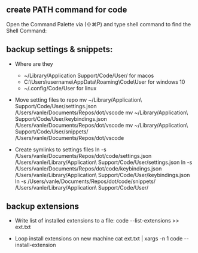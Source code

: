 ## create PATH command for code
Open the Command Palette via (⇧⌘P) and type shell command to find the Shell Command:

## backup settings & snippets:

- Where are they
    - ~/Library/Application Support/Code/User/          for macos
    - C:\Users\username\AppData\Roaming\Code\User       for windows 10
    - ~/.config/Code/User                               for linux

- Move setting files to repo
mv ~/Library/Application\ Support/Code/User/settings.json /Users/vanle/Documents/Repos/dot/vscode
mv ~/Library/Application\ Support/Code/User/keybindings.json /Users/vanle/Documents/Repos/dot/vscode
mv ~/Library/Application\ Support/Code/User/snippets/ /Users/vanle/Documents/Repos/dot/vscode

- Create symlinks to settings files
ln -s /Users/vanle/Documents/Repos/dot/code/settings.json /Users/vanle/Library/Application\ Support/Code/User/settings.json
ln -s /Users/vanle/Documents/Repos/dot/code/keybindings.json /Users/vanle/Library/Application\ Support/Code/User/keybindings.json
ln -s /Users/vanle/Documents/Repos/dot/code/snippets/ /Users/vanle/Library/Application\ Support/Code/User/

## backup extensions

- Write list of installed extensions to a file:
    code --list-extensions >> ext.txt

- Loop install extensions on new machine
    cat ext.txt | xargs -n 1 code --install-extension